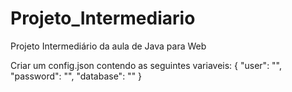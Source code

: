 # Projeto_Intermediario
Projeto Intermediário da aula de Java para Web

Criar um config.json contendo as seguintes variaveis: 
{
    "user": "",
    "password": "",
    "database": ""
}